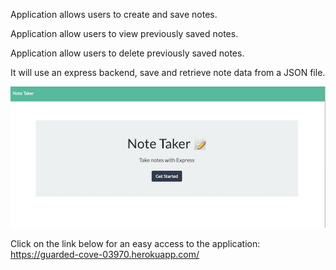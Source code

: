Application allows users to create and save notes.

Application allow users to view previously saved notes.

Application allow users to delete previously saved notes.

It will use an express backend, save and retrieve note data from a JSON file.


![](images/screenshot.png)


Click on the link below for an easy access to the application:
https://guarded-cove-03970.herokuapp.com/
